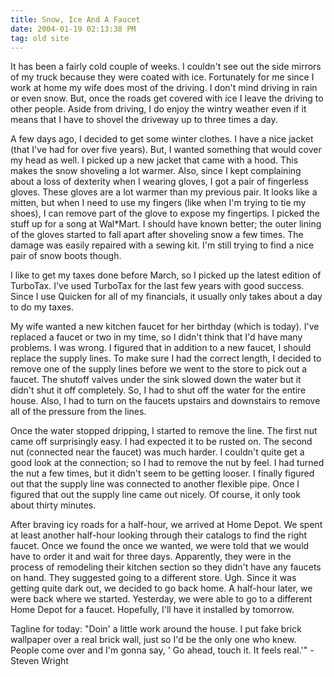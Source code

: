 ```yaml
---
title: Snow, Ice And A Faucet
date: 2004-01-19 02:13:38 PM
tag: old site
---
```


It has been a fairly cold couple of weeks. I couldn't see out the side mirrors of my truck because they were coated with ice. Fortunately for me since I work at home my wife does most of the driving. I don't mind driving in rain or even snow. But, once the roads get covered with ice I leave the driving to other people. Aside from driving, I do enjoy the wintry weather even if it means that I have to shovel the driveway up to three times a day.

A few days ago, I decided to get some winter clothes. I have a nice jacket (that I've had for over five years). But, I wanted something that would cover my head as well. I picked up a new jacket that came with a hood. This makes the snow shoveling a lot warmer. Also, since I kept complaining about a loss of dexterity when I wearing gloves, I got a pair of fingerless gloves. These gloves are a lot warmer than my previous pair. It looks like a mitten, but when I need to use my fingers (like when I'm trying to tie my shoes), I can remove part of the glove to expose my fingertips. I picked the stuff up for a song at Wal*Mart. I should have known better; the outer lining of the gloves started to fall apart after shoveling snow a few times. The damage was easily repaired with a sewing kit. I'm still trying to find a nice pair of snow boots though.

I like to get my taxes done before March, so I picked up the latest edition of TurboTax. I've used TurboTax for the last few years with good success. Since I use Quicken for all of my financials, it usually only takes about a day to do my taxes.

My wife wanted a new kitchen faucet for her birthday (which is today). I've replaced a faucet or two in my time, so I didn't think that I'd have many problems. I was wrong. I figured that in addition to a new faucet, I should replace the supply lines. To make sure I had the correct length, I decided to remove one of the supply lines before we went to the store to pick out a faucet. The shutoff valves under the sink slowed down the water but it didn't shut it off completely. So, I had to shut off the water for the entire house. Also, I had to turn on the faucets upstairs and downstairs to remove all of the pressure from the lines.

Once the water stopped dripping, I started to remove the line. The first nut came off surprisingly easy. I had expected it to be rusted on. The second nut (connected near the faucet) was much harder. I couldn't quite get a good look at the connection; so I had to remove the nut by feel. I had turned the nut a few times, but it didn't seem to be getting looser. I finally figured out that the supply line was connected to another flexible pipe. Once I figured that out the supply line came out nicely. Of course, it only took about thirty minutes.

After braving icy roads for a half-hour, we arrived at Home Depot. We spent at least another half-hour looking through their catalogs to find the right faucet. Once we found the once we wanted, we were told that we would have to order it and wait for three days. Apparently, they were in the process of remodeling their kitchen section so they didn't have any faucets on hand. They suggested going to a different store. Ugh. Since it was getting quite dark out, we decided to go back home. A half-hour later, we were back where we started. Yesterday, we were able to go to a different Home Depot for a faucet. Hopefully, I'll have it installed by tomorrow.

Tagline for today: "Doin' a little work around the house. I put fake brick wallpaper over a real brick wall, just so I'd be the only one who knew. People come over and I'm gonna say, ' Go ahead, touch it. It feels real.'" - Steven Wright
